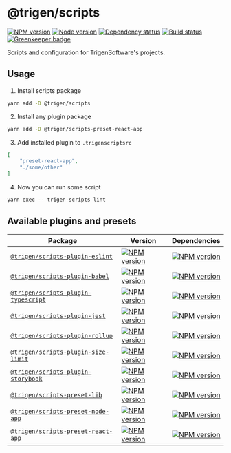# @trigen/scripts

[![NPM version][npm]][npm-url]
[![Node version][node]][node-url]
[![Dependency status][deps]][deps-url]
[![Build status][build]][build-url]
[![Greenkeeper badge][greenkeeper]][greenkeeper-url]

[npm]: https://img.shields.io/npm/v/%40trigen/scripts.svg
[npm-url]: https://www.npmjs.com/package/@trigen/scripts

[node]: https://img.shields.io/node/v/%40trigen/scripts.svg
[node-url]: https://nodejs.org

[deps]: https://david-dm.org/TrigenSoftware/scripts.svg?path=packages/scripts
[deps-url]: https://david-dm.org/TrigenSoftware/scripts?path=packages/scripts

[build]: http://img.shields.io/travis/com/TrigenSoftware/scripts.svg
[build-url]: https://travis-ci.com/TrigenSoftware/scripts

[greenkeeper]: https://badges.greenkeeper.io/TrigenSoftware/scripts.svg
[greenkeeper-url]: https://greenkeeper.io/

Scripts and configuration for TrigenSoftware's projects.

## Usage

1. Install scripts package

```bash
yarn add -D @trigen/scripts
```

2. Install any plugin package

```bash
yarn add -D @trigen/scripts-preset-react-app
```

3. Add installed plugin to `.trigenscriptsrc`

```json
[
    "preset-react-app",
    "./some/other"
]
```

4. Now you can run some script

```bash
yarn exec -- trigen-scripts lint
```

## Available plugins and presets

| Package | Version | Dependencies |
|---------|---------|--------------|
| [`@trigen/scripts-plugin-eslint`](https://github.com/TrigenSoftware/scripts/tree/master/packages/scripts-plugin-eslint#readme)         | [![NPM version][plugin-eslint-npm]][plugin-eslint-npm-url]         | [![NPM version][plugin-eslint-deps]][plugin-eslint-deps-url]         |
| [`@trigen/scripts-plugin-babel`](https://github.com/TrigenSoftware/scripts/tree/master/packages/scripts-plugin-babel#readme)           | [![NPM version][plugin-babel-npm]][plugin-babel-npm-url]           | [![NPM version][plugin-babel-deps]][plugin-babel-deps-url]           |
| [`@trigen/scripts-plugin-typescript`](https://github.com/TrigenSoftware/scripts/tree/master/packages/scripts-plugin-typescript#readme) | [![NPM version][plugin-typescript-npm]][plugin-typescript-npm-url] | [![NPM version][plugin-typescript-deps]][plugin-typescript-deps-url] |
| [`@trigen/scripts-plugin-jest`](https://github.com/TrigenSoftware/scripts/tree/master/packages/scripts-plugin-jest#readme)             | [![NPM version][plugin-jest-npm]][plugin-jest-npm-url]             | [![NPM version][plugin-jest-deps]][plugin-jest-deps-url]             |
| [`@trigen/scripts-plugin-rollup`](https://github.com/TrigenSoftware/scripts/tree/master/packages/scripts-plugin-rollup#readme)         | [![NPM version][plugin-rollup-npm]][plugin-rollup-npm-url]         | [![NPM version][plugin-rollup-deps]][plugin-rollup-deps-url]         |
| [`@trigen/scripts-plugin-size-limit`](https://github.com/TrigenSoftware/scripts/tree/master/packages/scripts-plugin-size-limit#readme) | [![NPM version][plugin-size-limit-npm]][plugin-size-limit-npm-url] | [![NPM version][plugin-size-limit-deps]][plugin-size-limit-deps-url] |
| [`@trigen/scripts-plugin-storybook`](https://github.com/TrigenSoftware/scripts/tree/master/packages/scripts-plugin-storybook#readme)   | [![NPM version][plugin-storybook-npm]][plugin-storybook-npm-url]   | [![NPM version][plugin-storybook-deps]][plugin-storybook-deps-url]   |
| [`@trigen/scripts-preset-lib`](https://github.com/TrigenSoftware/scripts/tree/master/packages/scripts-preset-lib#readme)               | [![NPM version][preset-lib-npm]][preset-lib-npm-url]               | [![NPM version][preset-lib-deps]][preset-lib-deps-url]               |
| [`@trigen/scripts-preset-node-app`](https://github.com/TrigenSoftware/scripts/tree/master/packages/scripts-preset-node-app#readme)     | [![NPM version][preset-node-app-npm]][preset-node-app-npm-url]     | [![NPM version][preset-node-app-deps]][preset-node-app-deps-url]     |
| [`@trigen/scripts-preset-react-app`](https://github.com/TrigenSoftware/scripts/tree/master/packages/scripts-preset-react-app#readme)   | [![NPM version][preset-react-app-npm]][preset-react-app-npm-url]   | [![NPM version][preset-react-app-deps]][preset-react-app-deps-url]   |

[plugin-eslint-npm]: https://img.shields.io/npm/v/%40trigen/scripts-plugin-eslint.svg
[plugin-eslint-npm-url]: https://www.npmjs.com/package/@trigen/scripts-plugin-eslint

[plugin-eslint-deps]: https://david-dm.org/TrigenSoftware/scripts.svg?path=packages/scripts-plugin-eslint
[plugin-eslint-deps-url]: https://david-dm.org/TrigenSoftware/scripts?path=packages/scripts-plugin-eslint

[plugin-babel-npm]: https://img.shields.io/npm/v/%40trigen/scripts-plugin-babel.svg
[plugin-babel-npm-url]: https://www.npmjs.com/package/@trigen/scripts-plugin-babel

[plugin-babel-deps]: https://david-dm.org/TrigenSoftware/scripts.svg?path=packages/scripts-plugin-babel
[plugin-babel-deps-url]: https://david-dm.org/TrigenSoftware/scripts?path=packages/scripts-plugin-babel

[plugin-typescript-npm]: https://img.shields.io/npm/v/%40trigen/scripts-plugin-typescript.svg
[plugin-typescript-npm-url]: https://www.npmjs.com/package/@trigen/scripts-plugin-typescript

[plugin-typescript-deps]: https://david-dm.org/TrigenSoftware/scripts.svg?path=packages/scripts-plugin-typescript
[plugin-typescript-deps-url]: https://david-dm.org/TrigenSoftware/scripts?path=packages/scripts-plugin-typescript

[plugin-jest-npm]: https://img.shields.io/npm/v/%40trigen/scripts-plugin-jest.svg
[plugin-jest-npm-url]: https://www.npmjs.com/package/@trigen/scripts-plugin-jest

[plugin-jest-deps]: https://david-dm.org/TrigenSoftware/scripts.svg?path=packages/scripts-plugin-jest
[plugin-jest-deps-url]: https://david-dm.org/TrigenSoftware/scripts?path=packages/scripts-plugin-jest

[plugin-rollup-npm]: https://img.shields.io/npm/v/%40trigen/scripts-plugin-rollup.svg
[plugin-rollup-npm-url]: https://www.npmjs.com/package/@trigen/scripts-plugin-rollup

[plugin-rollup-deps]: https://david-dm.org/TrigenSoftware/scripts.svg?path=packages/scripts-plugin-rollup
[plugin-rollup-deps-url]: https://david-dm.org/TrigenSoftware/scripts?path=packages/scripts-plugin-rollup

[plugin-size-limit-npm]: https://img.shields.io/npm/v/%40trigen/scripts-plugin-size-limit.svg
[plugin-size-limit-npm-url]: https://www.npmjs.com/package/@trigen/scripts-plugin-size-limit

[plugin-size-limit-deps]: https://david-dm.org/TrigenSoftware/scripts.svg?path=packages/scripts-plugin-size-limit
[plugin-size-limit-deps-url]: https://david-dm.org/TrigenSoftware/scripts?path=packages/scripts-plugin-size-limit

[plugin-storybook-npm]: https://img.shields.io/npm/v/%40trigen/scripts-plugin-storybook.svg
[plugin-storybook-npm-url]: https://www.npmjs.com/package/@trigen/scripts-plugin-storybook

[plugin-storybook-deps]: https://david-dm.org/TrigenSoftware/scripts.svg?path=packages/scripts-plugin-storybook
[plugin-storybook-deps-url]: https://david-dm.org/TrigenSoftware/scripts?path=packages/scripts-plugin-storybook

[preset-lib-npm]: https://img.shields.io/npm/v/%40trigen/scripts-preset-lib.svg
[preset-lib-npm-url]: https://www.npmjs.com/package/@trigen/scripts-preset-lib

[preset-lib-deps]: https://david-dm.org/TrigenSoftware/scripts.svg?path=packages/scripts-preset-lib
[preset-lib-deps-url]: https://david-dm.org/TrigenSoftware/scripts?path=packages/scripts-preset-lib

[preset-node-app-npm]: https://img.shields.io/npm/v/%40trigen/scripts-preset-node-app.svg
[preset-node-app-npm-url]: https://www.npmjs.com/package/@trigen/scripts-preset-node-app

[preset-node-app-deps]: https://david-dm.org/TrigenSoftware/scripts.svg?path=packages/scripts-preset-node-app
[preset-node-app-deps-url]: https://david-dm.org/TrigenSoftware/scripts?path=packages/scripts-preset-node-app

[preset-react-app-npm]: https://img.shields.io/npm/v/%40trigen/scripts-preset-react-app.svg
[preset-react-app-npm-url]: https://www.npmjs.com/package/@trigen/scripts-preset-react-app

[preset-react-app-deps]: https://david-dm.org/TrigenSoftware/scripts.svg?path=packages/scripts-preset-react-app
[preset-react-app-deps-url]: https://david-dm.org/TrigenSoftware/scripts?path=packages/scripts-preset-react-app
